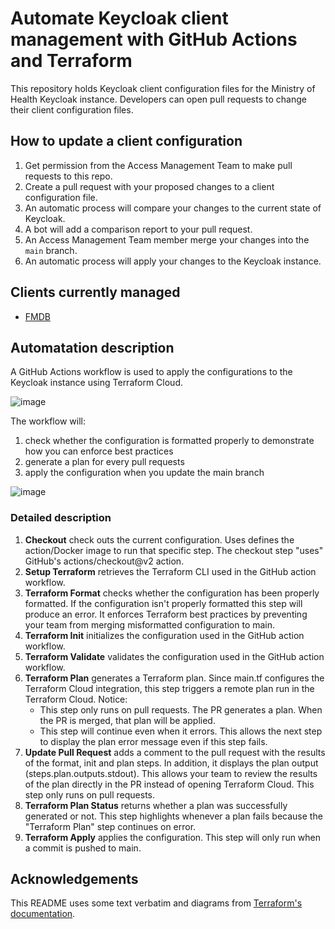 # Automate Keycloak client management with GitHub Actions and Terraform

This repository holds Keycloak client configuration files for the Ministry of Health Keycloak instance. Developers can open pull requests to change their client configuration files. 

## How to update a client configuration

1. Get permission from the Access Management Team to make pull requests to this repo.
2. Create a pull request with your proposed changes to a client configuration file.
3. An automatic process will compare your changes to the current state of Keycloak.
4. A bot will add a comparison report to your pull request.
5. An Access Management Team member merge your changes into the `main` branch.
6. An automatic process will apply your changes to the Keycloak instance.

## Clients currently managed

* [FMDB](/fmdb.tf)

## Automatation description

A GitHub Actions workflow is used to apply the configurations to the Keycloak instance using Terraform Cloud.

![image](https://user-images.githubusercontent.com/1767127/169346578-be0c2c46-deb5-4ceb-879f-9710534e3eeb.png)

The workflow will:

1. check whether the configuration is formatted properly to demonstrate how you can enforce best practices
2. generate a plan for every pull requests
3. apply the configuration when you update the main branch

![image](https://user-images.githubusercontent.com/1767127/169342125-20158f98-8094-4430-b2b3-4f3f539bd367.png)

### Detailed description

1. **Checkout** check outs the current configuration. Uses defines the action/Docker image to run that specific step. The checkout step "uses" GitHub's actions/checkout@v2 action.
1. **Setup Terraform** retrieves the Terraform CLI used in the GitHub action workflow.
1. **Terraform Format** checks whether the configuration has been properly formatted. If the configuration isn't properly formatted this step will produce an error. It enforces Terraform best practices by preventing your team from merging misformatted configuration to main.
1. **Terraform Init** initializes the configuration used in the GitHub action workflow.
1. **Terraform Validate** validates the configuration used in the GitHub action workflow.
1. **Terraform Plan** generates a Terraform plan. Since main.tf configures the Terraform Cloud integration, this step triggers a remote plan run in the Terraform Cloud. Notice:
    * This step only runs on pull requests. The PR generates a plan. When the PR is merged, that plan will be applied.
    * This step will continue even when it errors. This allows the next step to display the plan error message even if this step fails.
1. **Update Pull Request** adds a comment to the pull request with the results of the format, init and plan steps. In addition, it displays the plan output (steps.plan.outputs.stdout). This allows your team to review the results of the plan directly in the PR instead of opening Terraform Cloud. This step only runs on pull requests.
1. **Terraform Plan Status** returns whether a plan was successfully generated or not. This step highlights whenever a plan fails because the "Terraform Plan" step continues on error.
1. **Terraform Apply** applies the configuration. This step will only run when a commit is pushed to main.

## Acknowledgements

This README uses some text verbatim and diagrams from [Terraform's documentation](https://learn.hashicorp.com/tutorials/terraform/github-actions).
